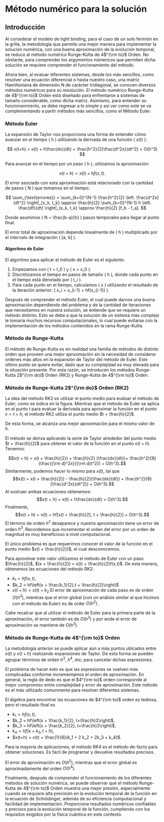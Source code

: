 # Método numérico para la solución 

## Introducción 

Al considerar el modelo de tight binding, para el caso de un solo fermión en la grilla, la metodologı́a que permite una mejor manera para implementar la solución numérica, con una buena aproximación de la evolución temporal, se reduce al método numérico Runge-Kutta de 4$^{\rm to}$ Orden. No obstante, para comprender los argumentos númericos que permiten dicha solución se requiere comprender el funcionamiento del método.  

Ahora bien, al evaluar diferentes sistemas, desde los más sencillos, como resolver una ecuación diferencial o hasta nuestro caso, una matriz Hamiltoniana de dimensión N de carácter tridiagonal, se conocen diversos métodos numéricos para su resolución. El método numérico Runge-Kutta de 4$^{\rm to}$ Orden está diseñado para enfrentarse a sistemas de tamaño considerable, como dicha matriz. Asimismo, para entender su funcionanmiento, se debe regresar a lo simple y así ver como este se va complementando a partir métodos más sencillos, como el Método Euler. 

### Método Euler 

La expansión de Taylor nos proporciona una forma de entender cómo avanzar en el tiempo \( h \) utilizando la derivada de una función \( x(t) \):

$$ x(t+h) = x(t) + h\frac{dx}{dt} + \frac{h^2}{2}\frac{d^2x}{dt^2} + O(h^3) $$

Para avanzar en el tiempo por un paso \( h \), utilizamos la aproximación:

$$ x(t + h) = x(t) + hf(x,t). $$

El error asociado con esta aproximación está relacionado con la cantidad de pasos \( N \) que tomamos en el tiempo:

$$ \sum_{\text{errores}} = \sum_{k=0}^{N-1} \frac{h^2}{2} \left. \frac{d^2x}{dt^2} \right|_{x_k, t_k} \approx \frac{h}{2} \sum_{k=0}^{N-1} h \left. \frac{df}{dt} \right|_{x_k, t_k} \approx \frac{h}{2} [f_b - f_a]. $$

Donde asumimos \( N = \frac{b-a}{h} \) pasos temporales para llegar al punto final.

El error total de aproximación depende linealmente de \( h \) multiplicado por el intervalo de integración \( [a, b] \).

#### Algoritmo de Euler

El algoritmo para aplicar el método de Euler es el siguiente:

1. Empezamos con \( t = t_0 \) y \( x = x_0 \).
2. Discretizamos el tiempo en pasos de tamaño \( h \), donde cada punto en el tiempo está denotado por \( t_i \).
3. Para cada punto en el tiempo, calculamos \( x \) utilizando el resultado de la iteración anterior: \( x_i = x_{i-1} + hf(x_{i-1}) \).

Después de comprender el método Euler, el cual puede darnos una buena aproximación dependiendo del problema y de la cantidad de iteraciones que necesitamos en nuestra solución, se entiende que se requiere un método distinto. Esto se debe a que la solución de un sistema más complejo le tomaría muchos recursos computacionales, lo cual puede evitarse con la implementación de los métodos contenidos en la rama Runge-Kutta. 

### Método de Runge-Kutta

El método de Runge-Kutta es en realidad una familia de métodos de distinto orden que proveen una mejor aproximación sin la necesidad de considerar ordenes más altos en la expansión de Taylor del método de Euler. Este último punto se quiere evitar, dado que su complejidad es muy elevada para la situación presente. Por esta razón, se introducen los métodos Runge-Kutta 2$^{\rm do}$ Orden (RK2) y Runge-Kutta de 4$^{\rm to}$ Orden. 

### Método de Runge-Kutta 2$^{\rm do}$ Orden (RK2)

La idea del método RK2 es utilizar el punto medio para evaluar el método de Euler, como se indica en la figura. Mientras que el método de Euler se aplica en el punto $t$ para evaluar la derivada para aproximar la función en el punto $x = t + h$, el método RK2 utiliza el punto medio $t + \frac{h}{2}$. 

De esta forma, se alcanza una mejor aproximación para el mismo valor de $h$.

El método se deriva aplicando la serie de Taylor alrededor del punto medio $t + \frac{h}{2}$ para obtener el valor de la función en el punto $x(t + h)$. Tenemos:

$$x(t + h) = x(t + \frac{h}{2}) + \frac{h}{2} (\frac{dx}{dt})+ \frac{h^2}{8}(\frac{{\rm d}^2x}{{\rm d}t^2}) + O(h^3).$$
Similarmente, podemos hacer lo mismo para $x(t)$, tal que
$$x(t) = x(t + \frac{h}{2}) - \frac{h}{2}(\frac{dx}{dt}) + \frac{h^2}{8}(\frac{d^2x}{dt^2}) + O(h^3).$$
Al sustraer ambas ecuaciones obtenemos:
$$x(t + h) = x(t) + h\frac{dx}{dt} + O(h^3).$$
Finalmente,
$$x(t + h) = x(t) + hf[x(t + \frac{h}{2}, t + \frac{h}{2}] + O(h^3).$$
El término de orden $h^2$ desaparece y nuestra aproximación tiene un error de orden $h^3$. Recordemos que incrementar el orden del error por un orden de magnitud es muy beneficioso a nivel computacional. 

El único problema es que requerimos conocer el valor de la función en el punto medio $x(t + \frac{h}{2})$, el cual desconocemos.

Para aproximar este valor utilizamos el método de Euler con un paso $\frac{h}{2}$, $(x + \frac{h}{2}) = x(t) + \frac{h}{2}f(x,t)$. De esta manera, obtenemos las ecuaciones del método RK2:
* $k_1 = hf(x,t),$
* $k_2 = hf\left(x + \frac{k_1}{2},t + \frac{h}{2}\right)$
* $x(t + h) = x(t) + k_2$
El error de aproximación de cada paso es de orden $O(h^3)$, mientras que el error global (con un análisis similar al que hicimos con el método de Euler) es de order $O(h^2)$. 

Cabe recalcar que al utilizar el método de Euler para la primera parte de la aproximación, el error también es de $O(h^3)$ y por ende el error de aproximación se mantiene de $O(h^3)$.

### Método de Runge-Kutta de 4$^{\rm to}$ Orden

La metodología anterior se puede aplicar aún a más puntos ubicados entre $x(t)$ y $x(t + h)$ realizando expansiones de Taylor. De esta forma se pueden agrupar términos de orden $h^3$, $h^4$, etc; para cancelar dichas expresiones. 

El problema de hacer esto es que las expresiones se vuelven más complicadas conforme incrementamos el orden de aproximación. En general, la regla de dedo es que el $4^{\rm to}$ orden corresponde al mejor compromiso entre complejidad y error de aproximación. Este método es el más utilizado comunmente para resolver diferentes sistemas.  

El álgebra para encontrar las ecuaciones de $4^{\rm to}$ orden es tediosa, pero el resultado final es
* $k_1 = hf(x, t)$,
* $k_2 = hf\left(x + \frac{k_1}{2}, t+\frac{h}2\right)$,
* $k_3 = hf\left(x + \frac{k_2}{2}, t+\frac{h}2\right)$,
* $k_4 = hf\left(x + k_3, t + h \right)$,
* $x(t+h) = x(t) + \frac{1}{6}(k_1 + 2 k_2 + 2k_3 + k_4)$.

Para la mayoría de aplicaciones, el método RK4 es el método de-facto para obtener soluciones. Es fácil de programar y devuelve resultados precisos. 

El error de aproximación es $O(h^5)$, mientras que el error global es aproximadamente del orden $O(h^4)$.

Finalmente, después de comprender el funcionamiento de los diferentes métodos de solución numérica, se puede observar que el método Runge-Kutta de 4$^{\rm to}$ Orden muestra una mejor presión, especialmente cuando se requiere alta precisión en la evolución temporal de la función en la ecuación de Schrödinger, además de su eficiencia computacional y facilidad de implementación. Proporciona resultados numéricos confiables y precisos para la evolución temporal de la función, cumpliendo con los requisitos exigidos por la física cuántica en este contexto.
